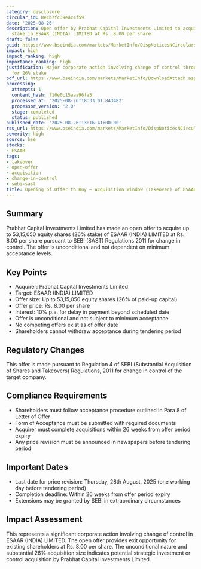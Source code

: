 ```yaml
---
category: disclosure
circular_id: 8ecb7fc39eac4f59
date: '2025-08-26'
description: Open offer by Prabhat Capital Investments Limited to acquire up to 26%
  stake in ESAAR (INDIA) LIMITED at Rs. 8.00 per share
draft: false
guid: https://www.bseindia.com/markets/MarketInfo/DispNoticesNCirculars.aspx?Noticeid={1F56CA8F-DD8E-4A1F-9262-44B18C7AE7CA}&noticeno=20250826-46&dt=08/26/2025&icount=46&totcount=60&flag=0
impact: high
impact_ranking: high
importance_ranking: high
justification: Major corporate action involving change of control through open offer
  for 26% stake
pdf_url: https://www.bseindia.com/markets/MarketInfo/DownloadAttach.aspx?id=20250826-46&attachedId=ce803c74-08ab-4cc2-8be0-af967ef7d848
processing:
  attempts: 1
  content_hash: f10e0c15aaa96fa5
  processed_at: '2025-08-26T18:33:01.843482'
  processor_version: '2.0'
  stage: completed
  status: published
published_date: '2025-08-26T13:16:41+00:00'
rss_url: https://www.bseindia.com/markets/MarketInfo/DispNoticesNCirculars.aspx?Noticeid={1F56CA8F-DD8E-4A1F-9262-44B18C7AE7CA}&noticeno=20250826-46&dt=08/26/2025&icount=46&totcount=60&flag=0
severity: high
source: bse
stocks:
- ESAAR
tags:
- takeover
- open-offer
- acquisition
- change-in-control
- sebi-sast
title: Opening of Offer to Buy – Acquisition Window (Takeover) of ESAAR (INDIA) LIMITED
---
```


## Summary

Prabhat Capital Investments Limited has made an open offer to acquire up to 53,15,050 equity shares (26% stake) of ESAAR (INDIA) LIMITED at Rs. 8.00 per share pursuant to SEBI (SAST) Regulations 2011 for change in control. The offer is unconditional and not dependent on minimum acceptance levels.

## Key Points

- Acquirer: Prabhat Capital Investments Limited
- Target: ESAAR (INDIA) LIMITED
- Offer size: Up to 53,15,050 equity shares (26% of paid-up capital)
- Offer price: Rs. 8.00 per share
- Interest: 10% p.a. for delay in payment beyond scheduled date
- Offer is unconditional and not subject to minimum acceptance
- No competing offers exist as of offer date
- Shareholders cannot withdraw acceptance during tendering period

## Regulatory Changes

This offer is made pursuant to Regulation 4 of SEBI (Substantial Acquisition of Shares and Takeovers) Regulations, 2011 for change in control of the target company.

## Compliance Requirements

- Shareholders must follow acceptance procedure outlined in Para 8 of Letter of Offer
- Form of Acceptance must be submitted with required documents
- Acquirer must complete acquisitions within 26 weeks from offer period expiry
- Any price revision must be announced in newspapers before tendering period

## Important Dates

- Last date for price revision: Thursday, 28th August, 2025 (one working day before tendering period)
- Completion deadline: Within 26 weeks from offer period expiry
- Extensions may be granted by SEBI in extraordinary circumstances

## Impact Assessment

This represents a significant corporate action involving change of control in ESAAR (INDIA) LIMITED. The open offer provides exit opportunity for existing shareholders at Rs. 8.00 per share. The unconditional nature and substantial 26% acquisition size indicates potential strategic investment or control acquisition by Prabhat Capital Investments Limited.